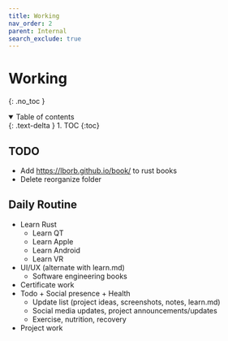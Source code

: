 ```yaml
---
title: Working
nav_order: 2
parent: Internal
search_exclude: true
---
```


<!-- prettier-ignore-start -->
# Working
{: .no_toc }

<details open markdown="block">
  <summary>
    Table of contents
  </summary>
  {: .text-delta }
1. TOC
{:toc}
</details>

<!-- prettier-ignore-end -->

## TODO

-   Add https://lborb.github.io/book/ to rust books
-   Delete reorganize folder

## Daily Routine

-   Learn Rust
    -   Learn QT
    -   Learn Apple
    -   Learn Android
    -   Learn VR
-   UI/UX (alternate with learn.md)
    -   Software engineering books
-   Certificate work
-   Todo + Social presence + Health
    -   Update list (project ideas, screenshots, notes, learn.md)
    -   Social media updates, project announcements/updates
    -   Exercise, nutrition, recovery
-   Project work
